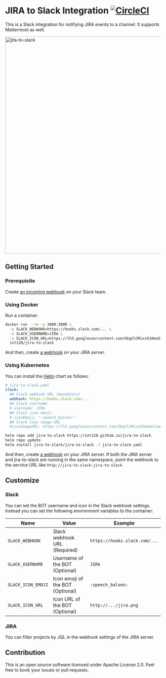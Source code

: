 # JIRA to Slack Integration [![CircleCI](https://circleci.com/gh/int128/jira-to-slack.svg?style=shield)](https://circleci.com/gh/int128/jira-to-slack)

This is a Slack integration for notifying JIRA events to a channel.
It supports Mattermost as well.

<img width="700" alt="jita-to-slack" src="https://user-images.githubusercontent.com/321266/36641377-14af7532-1a72-11e8-95b8-a5b12b3fa3e0.png">

## Getting Started

### Prerequisite

Create [an incoming webhook](https://my.slack.com/services/new/incoming-webhook) on your Slack team.

### Using Docker

Run a container.

```bash
docker run --rm -p 3000:3000 \
  -e SLACK_WEBHOOK=https://hooks.slack.com/... \
  -e SLACK_USERNAME=JIRA \
  -e SLACK_ICON_URL=https://lh3.googleusercontent.com/GkgChJMixx9JAmoUi1majtfpjg1Ra86gZR0GCehJfVcOGQI7Ict_TVafXCtJniVn3R0 \
  int128/jira-to-slack
```

And then, create [a webhook](https://developer.atlassian.com/server/jira/platform/webhooks/) on your JIRA server.

### Using Kubernetes

You can install the [Helm](https://github.com/kubernetes/helm) chart as follows:

```yaml
# jira-to-slack.yaml
slack:
  ## Slack webhook URL (mandatory)
  webhook: https://hooks.slack.com/...
  ## Slack username
  # username: JIRA
  ## Slack icon emoji
  # iconEmoji: ":speech_baloon:"
  ## Slack icon image URL
  #iconImageURL: https://lh3.googleusercontent.com/GkgChJMixx9JAmoUi1majtfpjg1Ra86gZR0GCehJfVcOGQI7Ict_TVafXCtJniVn3R0
```

```bash
helm repo add jira-to-slack https://int128.github.io/jira-to-slack
helm repo update
helm install jira-to-slack/jira-to-slack -f jira-to-slack.yaml
```

And then, create [a webhook](https://developer.atlassian.com/server/jira/platform/webhooks/) on your JIRA server.
If both the JIRA server and jira-to-slack are running in the same namespace, point the webhook to the service URL like `http://jira-to-slack-jira-to-slack`.

## Customize

### Slack

You can set the BOT username and icon in the Slack webhook settings.
Instead you can set the following environment variables to the container:

Name | Value | Example
-----|-------|--------
`SLACK_WEBHOOK` | Slack webhook URL (Required) | `https://hooks.slack.com/...`
`SLACK_USERNAME` | Username of the BOT (Optional) | `JIRA`
`SLACK_ICON_EMOJI` | Icon emoji of the BOT (Optional) | `:speech_baloon:`
`SLACK_ICON_URL` | Icon URL of the BOT (Optional) | `http://.../jira.png`

### JIRA

You can filter projects by JQL in the webhook settings of the JIRA server.

## Contribution

This is an open source software licensed under Apache License 2.0.
Feel free to book your issues or pull requests.
